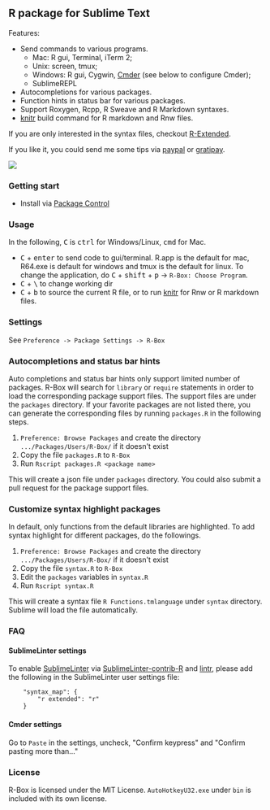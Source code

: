 R package for Sublime Text
------------

Features:

  - Send commands to various programs. 
    - Mac: R gui, Terminal, iTerm 2; 
    - Unix: screen, tmux; 
    - Windows: R gui, Cygwin, [Cmder](http://cmder.net) (see below to configure Cmder); 
    - SublimeREPL
  - Autocompletions for various packages.
  - Function hints in status bar for various packages.
  - Support Roxygen, Rcpp, R Sweave and R Markdown syntaxes. 
  - [knitr](https://github.com/yihui/knitr) build command for R markdown and Rnw files.

If you are only interested in the syntax files, checkout [R-Extended](https://github.com/randy3k/R-Extended).

If you like it, you could send me some tips via [paypal](https://www.paypal.com/cgi-bin/webscr?cmd=_donations&business=YAPVT8VB6RR9C&lc=US&item_name=tips&currency_code=USD&bn=PP%2dDonationsBF%3abtn_donateCC_LG%2egif%3aNonHosted) or [gratipay](https://gratipay.com/~randy3k/).

![](https://raw.githubusercontent.com/randy3k/R-Box/screenshots/terminal.png)

### Getting start


- Install via [Package Control](https://sublime.wbond.net)



### Usage

In the following, <kbd>C</kbd> is <kbd>ctrl</kbd> for Windows/Linux, <kbd>cmd</kbd> for Mac.

- <kbd>C</kbd> + <kbd>enter</kbd> to send code to gui/terminal. R.app is the default for mac, R64.exe is default for windows and tmux is the default for linux. To change the application, do <kbd>C</kbd> + <kbd>shift</kbd> + <kbd>p</kbd> -> `R-Box: Choose Program`.
- <kbd>C</kbd> + <kbd>\\</kbd> to change working dir
- <kbd>C</kbd> + <kbd>b</kbd> to source the current R file, or to run [knitr](https://github.com/yihui/knitr) for Rnw or R markdown files.


### Settings

See `Preference -> Package Settings -> R-Box`


### Autocompletions and status bar hints

Auto completions and status bar hints only support limited number of packages. R-Box will search for `library` or `require` statements in order to load the corresponding package support files. The support files are under the `packages` directory.  If your favorite packages are not listed there, you can generate the corresponding files by running `packages.R` in the following steps.

1. `Preference: Browse Packages` and create the directory `.../Packages/Users/R-Box/` if it doesn't exist
2. Copy the file `packages.R` to `R-Box`
3. Run `Rscript packages.R <package name>`

This will create a json file under `packages` directory. You could also submit a pull request for the package support files.

### Customize syntax highlight packages

In default, only functions from the default libraries are highlighted. To add syntax highlight for different packages, do the followings.

1. `Preference: Browse Packages` and create the directory `.../Packages/Users/R-Box/` if it doesn't exist
2. Copy the file `syntax.R` to `R-Box`
3. Edit the `packages` variables in `syntax.R`
4. Run `Rscript syntax.R`

This will create a syntax file `R Functions.tmlanguage` under `syntax` directory.  Sublime will load the file automatically.

### FAQ

#### SublimeLinter settings

To enable [SublimeLinter](http://www.sublimelinter.com/) via [SublimeLinter-contrib-R](https://github.com/jimhester/SublimeLinter-contrib-R) and  [lintr](https://github.com/jimhester/lintr), please add the following in the SublimeLinter user settings file:

```
    "syntax_map": {
        "r extended": "r"
    }
```

#### Cmder settings

Go to `Paste` in the settings, uncheck, "Confirm <enter> keypress" and "Confirm pasting more than..."


### License

R-Box is licensed under the MIT License. `AutoHotkeyU32.exe` under `bin` is included with its own license.

